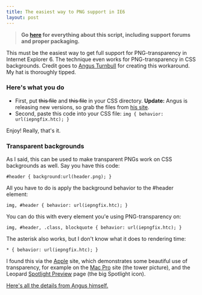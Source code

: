 ```yaml
---
title: The easiest way to PNG support in IE6
layout: post
---
```


> **Go <a href="http://www.twinhelix.com/css/iepngfix/">here</a> for everything about this script, including support forums and proper packaging.**

This must be the easiest way to get full support for PNG-transparency in Internet Explorer 6. The technique even works for PNG-transparency in CSS backgrounds. Credit goes to <a href="http://www.twinhelix.com/">Angus Turnbull</a> for creating this workaround. My hat is thoroughly tipped.

###  Here's what you do

* First, put <strike>this file</strike> and <strike>this file</strike> in your CSS directory. <strong>Update:</strong> Angus is releasing new versions, so grab the files from <a href="http://www.twinhelix.com/css/iepngfix/">his site</a>.
* Second, paste this code into your CSS file:
    `img { behavior: url(iepngfix.htc); }`

Enjoy! Really, that's it.

### Transparent backgrounds

As I said, this can be used to make transparent PNGs work on CSS backgrounds as well. Say you have this code:

    #header { background:url(header.png); }

All you have to do is apply the background behavior to the #header element:

    img, #header { behavior: url(iepngfix.htc); }

You can do this with every element you'e using PNG-transparency on:

    img, #header, .class, blockquote { behavior: url(iepngfix.htc); }

The asterisk also works, but I don't know what it does to rendering time:

    * { behavior: url(iepngfix.htc); }

I found this via the <a href="http://www.apple.com">Apple</a> site, which demonstrates some beautiful use of transparency, for example on the <a href="http://www.apple.com/macpro/">Mac Pro</a> site (the tower picture), and the Leopard <a href="http://www.apple.com/macosx/leopard/spotlight.html">Spotlight Preview</a> page (the big Spotlight icon).

<a href="http://www.twinhelix.com/css/iepngfix/demo/">Here's all the details from Angus himself.</a>
